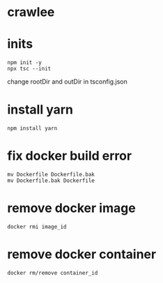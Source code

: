 # crawlee

# inits

```
npm init -y
npx tsc --init
```

change rootDir and outDir in tsconfig.json

# install yarn

```
npm install yarn
```

# fix docker build error

```
mv Dockerfile Dockerfile.bak
mv Dockerfile.bak Dockerfile
```

# remove docker image

```
docker rmi image_id
```

# remove docker container

```
docker rm/remove container_id
```

